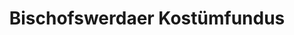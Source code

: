 ---
title: "Bischofswerdaer Kostümfundus"
url: /bischofswerda/bischofswerdaer-kostuemfundus/
shop: Kleidung
---